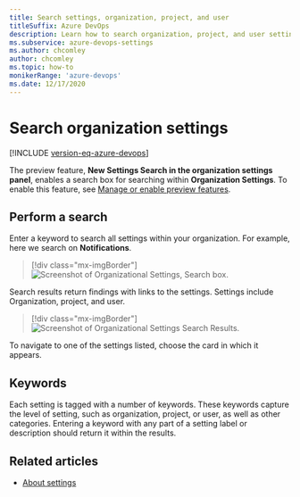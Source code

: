 ```yaml
---
title: Search settings, organization, project, and user
titleSuffix: Azure DevOps 
description: Learn how to search organization, project, and user settings in Azure DevOps.  
ms.subservice: azure-devops-settings
ms.author: chcomley
author: chcomley
ms.topic: how-to
monikerRange: 'azure-devops'
ms.date: 12/17/2020
---
```


# Search organization settings

[!INCLUDE [version-eq-azure-devops](../../includes/version-eq-azure-devops.md)]

The preview feature, **New Settings Search in the organization settings panel**, enables a search box for searching within **Organization Settings**. To enable this feature, see [Manage or enable preview features](../../project/navigation/preview-features.md).  

## Perform a search

Enter a keyword to search all settings within your organization. For example, here we search on **Notifications**.  

> [!div class="mx-imgBorder"]  
> ![Screenshot of Organizational Settings, Search box.](media/search/org-search-settings.png)

Search results return findings with links to the settings. Settings include Organization, project, and user. 

> [!div class="mx-imgBorder"]  
> ![Screenshot of Organizational Settings Search Results.](media/search/organization-settings-search-results.png)

To navigate to one of the settings listed, choose the card in which it appears. 

## Keywords

Each setting is tagged with a number of keywords. These keywords capture the level of setting, such as organization, project, or user, as well as other categories. Entering a keyword with any part of a setting label or description should return it within the results. 

## Related articles

- [About settings](about-settings.md)

 